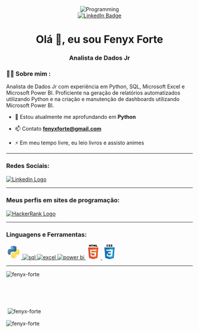 <div id="header" align="center">
  <img src="https://img.freepik.com/free-vector/flat-gamer-room-illustration_23-2148955229.jpg?w=1060&t=st=1706465023~exp=1706465623~hmac=e73a79b4b6c4de43400e5123f144e6cae98ba6c209713bdc5b6c804d2ad8e677" alt="Programming" width="300"/>
  <div id="badges">
    <a href="https://www.linkedin.com/in/fenyxforte/">
      <img src="https://img.shields.io/badge/LinkedIn-blue?style=for-the-badge&logo=linkedin&logoColor=white" alt="LinkedIn Badge"/>
    </a>
  </div>
</div>


<h1 align="center">Olá 👋, eu sou Fenyx Forte</h1>
<h3 align="center">Analista de Dados Jr</h3>


### :man_technologist: Sobre mim :
Analista de Dados Jr com experiência em Python, SQL, Microsoft Excel e Microsoft Power BI. Proficiente na geração de relatórios automatizados utilizando Python e na criação e manutenção de dashboards utilizando Microsoft Power BI.

- 🧠 Estou atualmente me aprofundando em **Python**

- 📫 Contato **fenyxforte@gmail.com**

- ⚡ Em meu tempo livre, eu leio livros e assisto animes

---
<h3 align="left">Redes Sociais:</h3>
<p align="left">
  <a href="https://linkedin.com/in/fenyxforte/" target="blank">
    <img align="center" 
      src="https://img.freepik.com/free-photo/3d-realistic-isolated-isometric-linkedin-icon_125540-2040.jpg?size=626&ext=jpg&ga=GA1.1.103088713.1706464842&semt=ais" 
      alt="Linkedin Logo" height="30" width="40"
    />
  </a>
</p>

---
<h3 align="left">Meus perfis em sites de programação:</h3>
<p align="left">
  <a href="https://www.hackerrank.com/fenyx_studies" target="blank"><img align="center" 
      src="https://raw.githubusercontent.com/rahuldkjain/github-profile-readme-generator/master/src/images/icons/Social/hackerrank.svg"
      alt="HackerRank Logo" height="30" width="40" />
  </a>
</p>

---
<h3 align="left">Linguagens e Ferramentas:</h3>
<p align="left"> 
    <a href="https://www.python.org" target="_blank" rel="noreferrer"> <img src="https://raw.githubusercontent.com/devicons/devicon/master/icons/python/python-original.svg" alt="python" width="40" height="40"/> 
    </a>
    <a href="https://www.w3schools.com/sql/sql_intro.asp" target="_blank" rel="noreferrer"> <img src="https://cdn-icons-png.freepik.com/256/4492/4492311.png?ga=GA1.1.103088713.1706464842&semt=ais" alt="sql" width="40" height="40"/> 
    </a>
    <a href="https://www.w3schools.com/EXCEL/index.php" target="_blank" rel="noreferrer"> <img src="https://cdn-icons-png.freepik.com/256/732/732220.png?ga=GA1.1.103088713.1706464842&semt=ais" alt="excel" width="40" height="40"/> 
    </a>
    <a href="https://www.microsoft.com/pt-br/power-platform/products/power-bi" target="_blank" rel="noreferrer"> <img src="https://cdn-icons-png.freepik.com/256/6713/6713054.png?ga=GA1.1.103088713.1706464842&semt=ais" alt="power bi" width="40" height="40"/>
    </a>
    <a href="https://www.w3.org/html/" target="_blank" rel="noreferrer"> <img src="https://raw.githubusercontent.com/devicons/devicon/master/icons/html5/html5-original-wordmark.svg" alt="html5" width="40" height="40"/> 
    </a>
    <a href="https://www.w3schools.com/css/" target="_blank" rel="noreferrer"> <img src="https://raw.githubusercontent.com/devicons/devicon/master/icons/css3/css3-original-wordmark.svg" alt="css3" width="40" height="40"/> 
    </a>
</p>

---
<div align="left">
<p>
    <img align="left" src="https://github-readme-stats.vercel.app/api/top-langs?username=fenyx-forte&show_icons=true&locale=en&layout=compact" alt="fenyx-forte" />
    <br/><br/><br/><br/><br/>
</p>

<p>
    &nbsp;<img align="center" src="https://github-readme-stats.vercel.app/api?username=fenyx-forte&show_icons=true&locale=en" alt="fenyx-forte" />
</p>
<p>
    <img align="center" src="https://github-readme-streak-stats.herokuapp.com/?user=fenyx-forte&" alt="fenyx-forte" />
</p>
</div>
